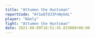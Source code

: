 ```yaml
---
title: "Attumen the Huntsman"
reportCode: "AY1wQfdJ3FnWykmL"
player: "Näely"
fight: "Attumen the Huntsman"
date: 2021-08-09T18:51:45.833000+00:00
---
```

